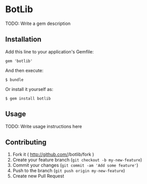 # BotLib

TODO: Write a gem description

## Installation

Add this line to your application's Gemfile:

    gem 'botlib'

And then execute:

    $ bundle

Or install it yourself as:

    $ gem install botlib

## Usage

TODO: Write usage instructions here

## Contributing

1. Fork it ( http://github.com/<my-github-username>/botlib/fork )
2. Create your feature branch (`git checkout -b my-new-feature`)
3. Commit your changes (`git commit -am 'Add some feature'`)
4. Push to the branch (`git push origin my-new-feature`)
5. Create new Pull Request
